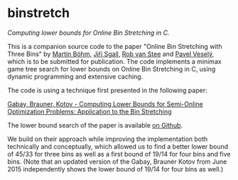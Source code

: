 # binstretch
*Computing lower bounds for Online Bin Stretching in C.*

This is a companion source code to the paper "Online Bin Stretching with Three Bins" by
[Martin Böhm](http://iuuk.mff.cuni.cz/~bohm/), [Jiří Sgall](http://iuuk.mff.cuni.cz/~sgall/),
[Rob van Stee](http://www.cs.le.ac.uk/people/rvs4/) and [Pavel Veselý](http:/iuuk.mff.cuni.cz/~vesely/), which is to be submitted
for publication. The code implements a minimax game tree search for lower bounds on Online Bin Stretching in C, using dynamic
programming and extensive caching.

The code is using a technique first presented in the following paper:

[Gabay, Brauner, Kotov -  Computing Lower Bounds for Semi-Online Optimization Problems: Application to the Bin Stretching](https://hal.archives-ouvertes.fr/hal-00921663)

The lower bound search of the paper is available [on Github](https://github.com/mgabay/Bin-Stretching-Lower-Bounds).

We build on their approach while improving the implementation both technically and conceptually, which allowed
us to find a better lower bound of 45/33 for three bins as well as a first bound of 19/14 for four bins and 
five bins. (Note that an updated version of the Gabay, Brauner Kotov from June 2015 independently shows the lower bound
of 19/14 for four bins as well.)
